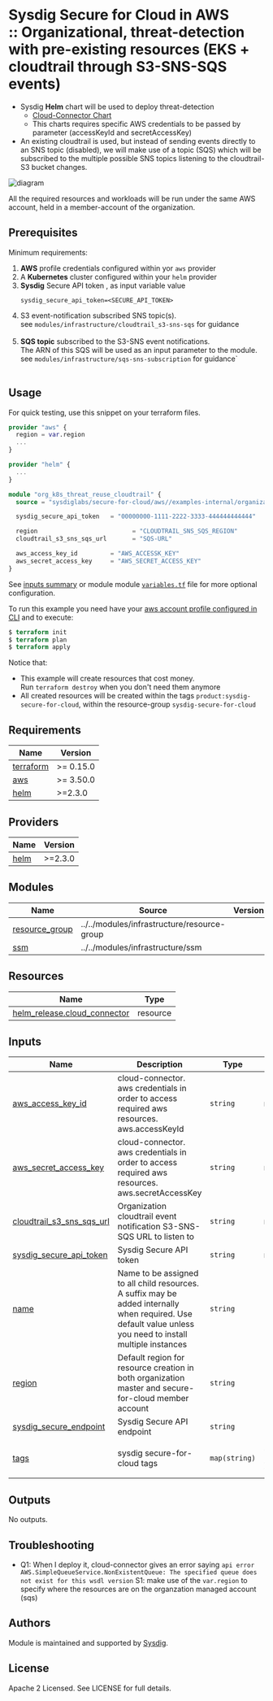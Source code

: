 # Sysdig Secure for Cloud in AWS<br/>:: Organizational, threat-detection with pre-existing resources (EKS + cloudtrail through S3-SNS-SQS events)


- Sysdig **Helm** chart will be used to deploy threat-detection
    - [Cloud-Connector Chart](https://charts.sysdig.com/charts/cloud-connector/)
    - This charts requires specific AWS credentials to be passed by parameter (accessKeyId and secretAccessKey)
- An existing cloudtrail is used, but instead of sending events directly to an SNS topic (disabled), we will make use of a topic (SQS)
  which will be subscribed to the multiple possible SNS topics listening to the cloudtrail-S3 bucket changes.

![diagram](https://github.com/sysdiglabs/terraform-aws-secure-for-cloud/blob/master/examples-internal/organizational-k8s-threat-reuse_cloudtrail/diagram.png)

All the required resources and workloads will be run under the same AWS account, held in a member-account of the organization.

## Prerequisites

Minimum requirements:

1. **AWS** profile credentials configured within yor `aws` provider
2. A **Kubernetes** cluster configured within your `helm` provider
3. **Sysdig** Secure API token , as input variable value
    ```
    sysdig_secure_api_token=<SECURE_API_TOKEN>
    ```
4. S3 event-notification subscribed SNS topic(s).<br/>see `modules/infrastructure/cloudtrail_s3-sns-sqs` for guidance<br/><br/>
5. **SQS topic** subscribed to the S3-SNS event notifications.<br/>The ARN of this SQS will be used as an input parameter to the module.<br/>
   see `modules/infrastructure/sqs-sns-subscription` for guidance`<br/><br/>


## Usage

For quick testing, use this snippet on your terraform files.

```terraform
provider "aws" {
  region = var.region
  ...
}

provider "helm" {
  ...
}

module "org_k8s_threat_reuse_cloudtrail" {
  source = "sysdiglabs/secure-for-cloud/aws//examples-internal/organizational-k8s-threat-reuse_cloudtrail"

  sysdig_secure_api_token   = "00000000-1111-2222-3333-444444444444"

  region                          = "CLOUDTRAIL_SNS_SQS_REGION"
  cloudtrail_s3_sns_sqs_url       = "SQS-URL"

  aws_access_key_id         = "AWS_ACCESSK_KEY"
  aws_secret_access_key     = "AWS_SECRET_ACCESS_KEY"
}

```

See [inputs summary](#inputs) or module module [`variables.tf`](https://github.com/sysdiglabs/terraform-aws-secure-for-cloud/blob/master/examples-internal/organizational-k8s-threat-reuse_cloudtrail/variables.tf) file for more optional configuration.

To run this example you need have your [aws account profile configured in CLI](https://docs.aws.amazon.com/cli/latest/userguide/cli-configure-profiles.html) and to execute:
```terraform
$ terraform init
$ terraform plan
$ terraform apply
```

Notice that:
* This example will create resources that cost money.<br/>Run `terraform destroy` when you don't need them anymore
* All created resources will be created within the tags `product:sysdig-secure-for-cloud`, within the resource-group `sysdig-secure-for-cloud`

<!-- BEGINNING OF PRE-COMMIT-TERRAFORM DOCS HOOK -->
## Requirements

| Name | Version |
|------|---------|
| <a name="requirement_terraform"></a> [terraform](#requirement\_terraform) | >= 0.15.0 |
| <a name="requirement_aws"></a> [aws](#requirement\_aws) | >= 3.50.0 |
| <a name="requirement_helm"></a> [helm](#requirement\_helm) | >=2.3.0 |

## Providers

| Name | Version |
|------|---------|
| <a name="provider_helm"></a> [helm](#provider\_helm) | >=2.3.0 |

## Modules

| Name | Source | Version |
|------|--------|---------|
| <a name="module_resource_group"></a> [resource\_group](#module\_resource\_group) | ../../modules/infrastructure/resource-group |  |
| <a name="module_ssm"></a> [ssm](#module\_ssm) | ../../modules/infrastructure/ssm |  |

## Resources

| Name | Type |
|------|------|
| [helm_release.cloud_connector](https://registry.terraform.io/providers/hashicorp/helm/latest/docs/resources/release) | resource |

## Inputs

| Name | Description | Type | Default | Required |
|------|-------------|------|---------|:--------:|
| <a name="input_aws_access_key_id"></a> [aws\_access\_key\_id](#input\_aws\_access\_key\_id) | cloud-connector. aws credentials in order to access required aws resources. aws.accessKeyId | `string` | n/a | yes |
| <a name="input_aws_secret_access_key"></a> [aws\_secret\_access\_key](#input\_aws\_secret\_access\_key) | cloud-connector. aws credentials in order to access required aws resources. aws.secretAccessKey | `string` | n/a | yes |
| <a name="input_cloudtrail_s3_sns_sqs_url"></a> [cloudtrail\_s3\_sns\_sqs\_url](#input\_cloudtrail\_s3\_sns\_sqs\_url) | Organization cloudtrail event notification  S3-SNS-SQS URL to listen to | `string` | n/a | yes |
| <a name="input_sysdig_secure_api_token"></a> [sysdig\_secure\_api\_token](#input\_sysdig\_secure\_api\_token) | Sysdig Secure API token | `string` | n/a | yes |
| <a name="input_name"></a> [name](#input\_name) | Name to be assigned to all child resources. A suffix may be added internally when required. Use default value unless you need to install multiple instances | `string` | `"sfc"` | no |
| <a name="input_region"></a> [region](#input\_region) | Default region for resource creation in both organization master and secure-for-cloud member account | `string` | `"eu-central-1"` | no |
| <a name="input_sysdig_secure_endpoint"></a> [sysdig\_secure\_endpoint](#input\_sysdig\_secure\_endpoint) | Sysdig Secure API endpoint | `string` | `"https://secure.sysdig.com"` | no |
| <a name="input_tags"></a> [tags](#input\_tags) | sysdig secure-for-cloud tags | `map(string)` | <pre>{<br>  "product": "sysdig-secure-for-cloud"<br>}</pre> | no |

## Outputs

No outputs.
<!-- END OF PRE-COMMIT-TERRAFORM DOCS HOOK -->


## Troubleshooting

- Q1: When I deploy it, cloud-connector gives an error saying `api error AWS.SimpleQueueService.NonExistentQueue: The specified queue does not exist for this wsdl version`
  S1: make use of the `var.region` to specify where the resources are on the organzation managed account (sqs)

## Authors

Module is maintained and supported by [Sysdig](https://sysdig.com).

## License

Apache 2 Licensed. See LICENSE for full details.
